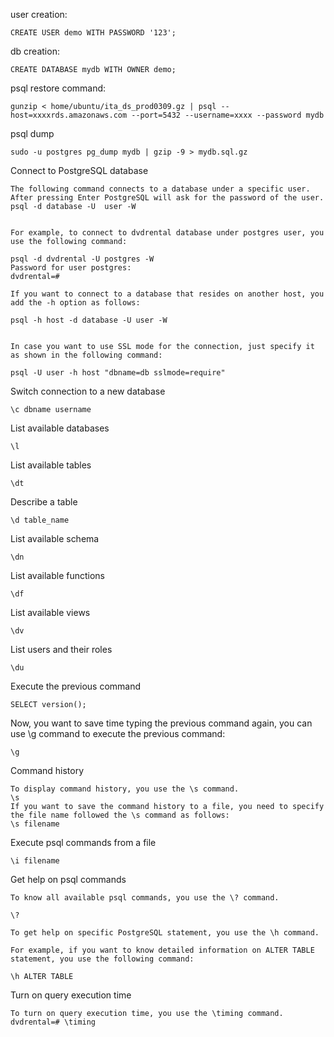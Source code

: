 user creation:

    CREATE USER demo WITH PASSWORD '123';
 
db creation:

    CREATE DATABASE mydb WITH OWNER demo;

psql restore command: 

    gunzip < home/ubuntu/ita_ds_prod0309.gz | psql --host=xxxxrds.amazonaws.com --port=5432 --username=xxxx --password mydb
    
psql dump 

    sudo -u postgres pg_dump mydb | gzip -9 > mydb.sql.gz
    
Connect to PostgreSQL database

    The following command connects to a database under a specific user. After pressing Enter PostgreSQL will ask for the password of the user.
    psql -d database -U  user -W


    For example, to connect to dvdrental database under postgres user, you use the following command:

    psql -d dvdrental -U postgres -W
    Password for user postgres:
    dvdrental=#

    If you want to connect to a database that resides on another host, you add the -h option as follows:

    psql -h host -d database -U user -W
    

    In case you want to use SSL mode for the connection, just specify it as shown in the following command:

    psql -U user -h host "dbname=db sslmode=require"


Switch connection to a new database

    \c dbname username

List available databases

    \l


List available tables

    \dt

Describe a table

    \d table_name

List available schema

    \dn

List available functions

    \df

List available views

    \dv

List users and their roles
    
    \du

Execute the previous command

    SELECT version();

Now, you want to save time typing the previous command again, you can use \g command to execute the previous command:

    \g
    

Command history

    To display command history, you use the \s command.
    \s
    If you want to save the command history to a file, you need to specify the file name followed the \s command as follows:
    \s filename

Execute psql commands from a file

    \i filename
    

Get help on psql commands

    To know all available psql commands, you use the \? command.

    \?

    To get help on specific PostgreSQL statement, you use the \h command.

    For example, if you want to know detailed information on ALTER TABLE statement, you use the following command:

    \h ALTER TABLE

Turn on query execution time

    To turn on query execution time, you use the \timing command.
    dvdrental=# \timing
